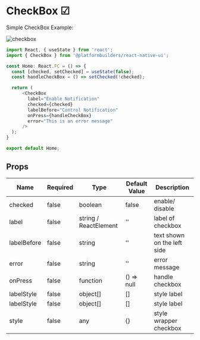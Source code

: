 
# CheckBox ☑

Simple CheckBox Example:

![checkbox](https://user-images.githubusercontent.com/44801113/81001685-7ddcb200-8e1e-11ea-97ba-fc0f796b0162.png)

```js
import React, { useState } from 'react';
import { CheckBox } from '@platformbuilders/react-native-ui';

const Home: React.FC = () => {
  const [checked, setChecked] = useState(false);
  const handleCheckBox = () => setChecked(!checked);

  return (
      <CheckBox
        label="Enable Notification"
        checked={checked}
        labelBefore="Control Notification"
        onPress={handleCheckBox}
        error="This is an error message"
      />
  );
}

export default Home;
```

## Props

| Name  | Required | Type | Default Value | Description 
| ------------- | ------------- | ------------- |------------- |------------- |
| checked  | false | boolean | false | enable/ disable |
| label  | false | string / ReactElement | '' | label of checkbox |
| labelBefore  | false | string | '' | text shown on the left side |
| error  | false | string | '' | error message |
| onPress  | false | function | () => null | handle checkbox |
| labelStyle  | false | object[] | [] | style label |
| labelStyle  | false | object[] | [] | style label |
| style  | false | any | {} | style wrapper checkbox |
